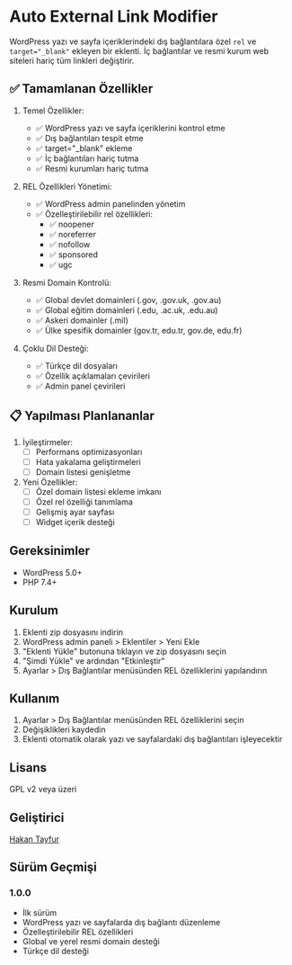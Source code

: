 # Auto External Link Modifier

WordPress yazı ve sayfa içeriklerindeki dış bağlantılara özel `rel` ve `target="_blank"` ekleyen bir eklenti. İç bağlantılar ve resmi kurum web siteleri hariç tüm linkleri değiştirir.

## ✅ Tamamlanan Özellikler

1. Temel Özellikler:
   - ✅ WordPress yazı ve sayfa içeriklerini kontrol etme
   - ✅ Dış bağlantıları tespit etme
   - ✅ target="_blank" ekleme
   - ✅ İç bağlantıları hariç tutma
   - ✅ Resmi kurumları hariç tutma

2. REL Özellikleri Yönetimi:
   - ✅ WordPress admin panelinden yönetim
   - ✅ Özelleştirilebilir rel özellikleri:
     - ✅ noopener
     - ✅ noreferrer
     - ✅ nofollow
     - ✅ sponsored
     - ✅ ugc

3. Resmi Domain Kontrolü:
   - ✅ Global devlet domainleri (.gov, .gov.uk, .gov.au)
   - ✅ Global eğitim domainleri (.edu, .ac.uk, .edu.au)
   - ✅ Askeri domainler (.mil)
   - ✅ Ülke spesifik domainler (gov.tr, edu.tr, gov.de, edu.fr)

4. Çoklu Dil Desteği:
   - ✅ Türkçe dil dosyaları
   - ✅ Özellik açıklamaları çevirileri
   - ✅ Admin panel çevirileri

## 📋 Yapılması Planlananlar

1. İyileştirmeler:
   - [ ] Performans optimizasyonları
   - [ ] Hata yakalama geliştirmeleri
   - [ ] Domain listesi genişletme

2. Yeni Özellikler:
   - [ ] Özel domain listesi ekleme imkanı
   - [ ] Özel rel özelliği tanımlama
   - [ ] Gelişmiş ayar sayfası
   - [ ] Widget içerik desteği

## Gereksinimler

- WordPress 5.0+
- PHP 7.4+

## Kurulum

1. Eklenti zip dosyasını indirin
2. WordPress admin paneli > Eklentiler > Yeni Ekle
3. "Eklenti Yükle" butonuna tıklayın ve zip dosyasını seçin
4. "Şimdi Yükle" ve ardından "Etkinleştir"
5. Ayarlar > Dış Bağlantılar menüsünden REL özelliklerini yapılandırın

## Kullanım

1. Ayarlar > Dış Bağlantılar menüsünden REL özelliklerini seçin
2. Değişiklikleri kaydedin
3. Eklenti otomatik olarak yazı ve sayfalardaki dış bağlantıları işleyecektir

## Lisans

GPL v2 veya üzeri

## Geliştirici

[Hakan Tayfur](https://htayfur.com)

## Sürüm Geçmişi

### 1.0.0 
- İlk sürüm
- WordPress yazı ve sayfalarda dış bağlantı düzenleme
- Özelleştirilebilir REL özellikleri
- Global ve yerel resmi domain desteği
- Türkçe dil desteği
